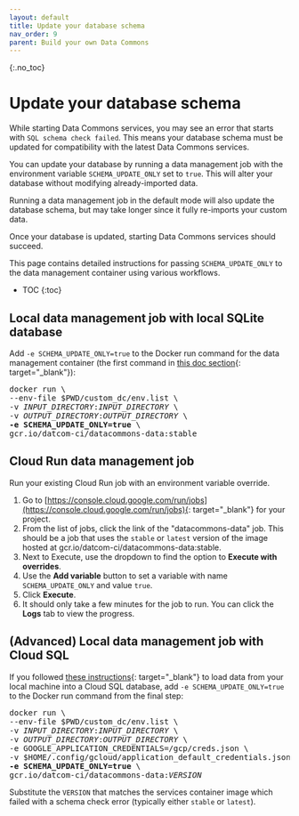 ```yaml
---
layout: default
title: Update your database schema
nav_order: 9
parent: Build your own Data Commons
---
```


{:.no_toc}
# Update your database schema

While starting Data Commons services, you may see an error that starts with `SQL schema check failed`. This means your database schema must be updated for compatibility with the latest Data Commons services.

You can update your database by running a data management job with the environment variable `SCHEMA_UPDATE_ONLY` set to `true`. This will alter your database without modifying already-imported data.

Running a data management job in the default mode will also update the database schema, but may take longer since it fully re-imports your custom data.

Once your database is updated, starting Data Commons services should succeed.

This page contains detailed instructions for passing `SCHEMA_UPDATE_ONLY` to the data management container using various workflows.

* TOC
{:toc}

## Local data management job with local SQLite database

Add `-e SCHEMA_UPDATE_ONLY=true` to the Docker run command for the data management container (the first command in [this doc section](/custom_dc/custom_data.html#docker-data){: target="_blank"}):

<pre>
docker run \
--env-file $PWD/custom_dc/env.list \
-v <var>INPUT_DIRECTORY</var>:<var>INPUT_DIRECTORY</var> \
-v <var>OUTPUT_DIRECTORY</var>:<var>OUTPUT_DIRECTORY</var> \
<b>-e SCHEMA_UPDATE_ONLY=true</b> \
gcr.io/datcom-ci/datacommons-data:stable
</pre>

## Cloud Run data management job

Run your existing Cloud Run job with an environment variable override.

1. Go to [https://console.cloud.google.com/run/jobs](https://console.cloud.google.com/run/jobs){: target="_blank"} for your project.
1. From the list of jobs, click the link of the "datacommons-data" job. This should be a job that uses the `stable` or `latest` version of the image hosted at gcr.io/datcom-ci/datacommons-data:stable.
1. Next to Execute, use the dropdown to find the option to **Execute with overrides**.
1. Use the **Add variable** button to set a variable with name `SCHEMA_UPDATE_ONLY` and value `true`.
1. Click **Execute**.
1. It should only take a few minutes for the job to run. You can click the **Logs** tab to view the progress.


## (Advanced) Local data management job with Cloud SQL

If you followed [these instructions](/custom_dc/data_cloud.html#run-local){: target="_blank"} to load data from your local machine into a Cloud SQL database, add `-e SCHEMA_UPDATE_ONLY=true` to the Docker run command from the final step:

<pre>
docker run \
--env-file $PWD/custom_dc/env.list \
-v <var>INPUT_DIRECTORY</var>:<var>INPUT_DIRECTORY</var> \
-v <var>OUTPUT_DIRECTORY</var>:<var>OUTPUT_DIRECTORY</var> \
-e GOOGLE_APPLICATION_CREDENTIALS=/gcp/creds.json \
-v $HOME/.config/gcloud/application_default_credentials.json:/gcp/creds.json:ro \
<b>-e SCHEMA_UPDATE_ONLY=true</b> \
gcr.io/datcom-ci/datacommons-data:<var>VERSION</var>
</pre>

Substitute the `VERSION` that matches the services container image which failed with a schema check error (typically either `stable` or `latest`).
